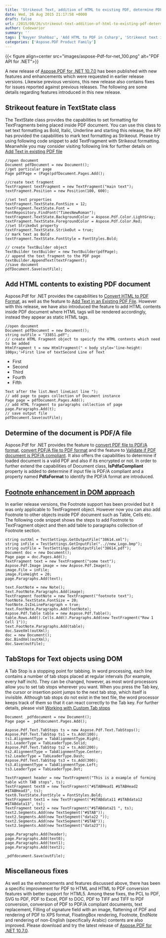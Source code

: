 ```yaml
---
title: 'Strikeout Text, addition of HTML to existing PDF, determine PDF/A file and an optimized inter file format conversion with Aspose.PDF for .NET 10.7.0'
date: Wed, 26 Aug 2015 21:17:58 +0000
draft: false
url: /2015/08/26/strikeout-text-addition-of-html-to-existing-pdf-determine-pdfa-file-and-an-optimized-inter-file-format-conversion-with-aspose.pdf-for-.net-10.7.0/
author: Codewarior
summary: ''
tags: ['Nayyer Shahbaz', 'Add HTML to PDF in Csharp', 'Strikeout text in PDF documents .net', 'Strikeout text in PDF documents programmatically', 'Validate PDF/A compliant document']
categories: ['Aspose.PDF Product Family']
---
```




{{< figure align=center src="images/aspose-Pdf-for-net_100.png" alt="PDF API for .NET">}}


A new release of [Aspose.PDF for .NET 10.7.0][1] has been published with new features and enhancements which were requested in earlier release versions. Likewise previous versions, this new release also contains fixes for issues reported against previous releases. The following are some details regarding features introduced in this new release.

## Strikeout feature in TextState class

The TextState class provides the capabilities to set formatting for TextFragments being placed inside PDF document. You can use this class to set text formatting as Bold, Italic, Underline and starting this release, the API has provided the capabilities to mark text formatting as Strikeout. Please try using following code snippet to add TextFragment with Strikeout formatting. Meanwhile you may consider visiting following link for further details on [Add Text in existing PDF file][2]

```
//open document
Document pdfDocument = new Document();
//get particular page
Page pdfPage = (Page)pdfDocument.Pages.Add();

//create text fragment
TextFragment textFragment = new TextFragment("main text");
textFragment.Position = new Position(100, 600);

//set text properties
textFragment.TextState.FontSize = 12;
textFragment.TextState.Font = FontRepository.FindFont("TimesNewRoman");
textFragment.TextState.BackgroundColor = Aspose.Pdf.Color.LightGray;
textFragment.TextState.ForegroundColor = Aspose.Pdf.Color.Red;
//set StrikeOut property
textFragment.TextState.StrikeOut = true;
// mark text as Bold
textFragment.TextState.FontStyle = FontStyles.Bold;

// create TextBuilder object
TextBuilder textBuilder = new TextBuilder(pdfPage);
// append the text fragment to the PDF page
textBuilder.AppendText(textFragment);
//save document
pdfDocument.Save(outFile);
```

## Add HTML contents to existing PDF document

Aspose.Pdf for .NET provides the capabilities to [Convert HTML to PDF Format][3], as well as the feature to [Add Text in an Existing PDF File][4]. However with this release, we have also introduced the feature to add HTML contents inside PDF document where HTML tags will be rendered accordingly, instead they appear as static HTML tags.

```
//open document
Document pdfDocument = new Document();
string outFile = "33851.pdf";
// create HTML Fragment object to speicfy the HTML contents which need to be added
HtmlFragment t = new HtmlFragment(" < body style='line-height: 100px;'>First line of textSecond Line of Text
```

*   First
*   Second
*   Third
*   Fourth
*   Fifth

```
Text after the list.Next lineLast line ");
// add page to pages collection of Document instance
Page page = pdfDocument.Pages.Add();
// add HTML fragment to paragraphs collection of page
page.Paragraphs.Add(t);
// save output file
pdfDocument.Save(outFile);
```

## Determine of the document is PDF/A file

Aspose.Pdf for .NET provides the feature to [convert PDF file to PDF/A format][5], [convert PDF/A file to PDF format][6] and the feature to [Validate if PDF document is PDF/A compliant][7]. It also offers the capabilities to determine if loaded document is a valid PDF and also if its encrypted or not. In order to further extend the capabilities of Document class, **IsPdfaCompliant** property is added to determine if input file is PDF/A compliant and a property named **PdfaFormat** to identify the PDF/A format are introduced.

## [Footnote enhancement in DOM approach][8]

In earlier release versions, the Footnote support has been provided but it was only applicable to TextFragment object. However now you can also add Footnote to other objects inside PDF document such as Table, Cells etc. The following code snippet shows the steps to add Footnote to TextFragment object and then add table to paragraphs collection of Footnote section.

```
string outXml = TestSettings.GetOutputFile("38614.xml");
string inFile = TestSettings.GetInputFile("..//new_Logo.bmp");
string outFile = TestSettings.GetOutputFile("38614.pdf");
Document doc = new Document();
Page page = doc.Pages.Add();
TextFragment text = new TextFragment("some text");
Aspose.Pdf.Image image = new Aspose.Pdf.Image();
image.File = inFile;
image.FixHeight = 20;
page.Paragraphs.Add(text);

text.FootNote = new Note();
text.FootNote.Paragraphs.Add(image);
TextFragment footNote = new TextFragment("footnote text");
footNote.TextState.FontSize = 20;
footNote.IsInLineParagraph = true;
text.FootNote.Paragraphs.Add(footNote);
Aspose.Pdf.Table table = new Aspose.Pdf.Table();
table.Rows.Add().Cells.Add().Paragraphs.Add(new TextFragment("Row 1 Cell 1"));
text.FootNote.Paragraphs.Add(table);
doc.SaveXml(outXml);
doc = new Document();
doc.BindXml(outXml);
doc.Save(outFile); 
```

## TabStops for Text objects using DOM

A Tab Stop is a stopping point for tabbing. In word processing, each line contains a number of tab stops placed at regular intervals (for example, every half inch). They can be changed, however, as most word processors allow you to set tab stops wherever you want. When you press the Tab key, the cursor or insertion point jumps to the next tab stop, which itself is invisible. Although tab stops do not exist in the text file, the word processor keeps track of them so that it can react correctly to the Tab key. For further details, please visit [Working with Custom Tab stops][9]

```
Document _pdfdocument = new Document();
Page page = _pdfdocument.Pages.Add();

Aspose.Pdf.Text.TabStops ts = new Aspose.Pdf.Text.TabStops();
Aspose.Pdf.Text.TabStop ts1 = ts.Add(100);
ts1.AlignmentType = TabAlignmentType.Right;
ts1.LeaderType = TabLeaderType.Solid;
Aspose.Pdf.Text.TabStop ts2 = ts.Add(200);
ts2.AlignmentType = TabAlignmentType.Center;
ts2.LeaderType = TabLeaderType.Dash;
Aspose.Pdf.Text.TabStop ts3 = ts.Add(300);
ts3.AlignmentType = TabAlignmentType.Left;
ts3.LeaderType = TabLeaderType.Dot;

TextFragment header = new TextFragment("This is a example of forming table with TAB stops", ts);
TextFragment text0 = new TextFragment("#$TABHead1 #$TABHead2 #$TABHead3", ts);
text0.TextState.FontStyle = FontStyles.Bold;
TextFragment text1 = new TextFragment("#$TABdata11 #$TABdata12 #$TABdata13", ts);
TextFragment text2 = new TextFragment("#$TABdata21 ", ts);
text2.Segments.Add(new TextSegment("#$TAB"));
text2.Segments.Add(new TextSegment("data22 "));
text2.Segments.Add(new TextSegment("#$TAB"));
text2.Segments.Add(new TextSegment("data23"));

page.Paragraphs.Add(header);
page.Paragraphs.Add(text0);
page.Paragraphs.Add(text1);
page.Paragraphs.Add(text2);

_pdfdocument.Save(outFile); 
```

## Miscellaneous fixes

As well as the enhancements and features discussed above, there has been a specific improvement for PDF to HTML and HTML to PDF conversion features with better support for HTML5. Among these fixes, the PCL to PDF, SVG to PDF, PDF to Excel, PDF to DOC, PDF to TIFF and TIFF to PDF conversion, conversion of PDF to PDF/A compliant documents, text replacement, Filling of signature field with an image, flattening of PDF and rendering of PDF to XPS format, FloatingBox rendering, Footnote, EndNote and rendering of non-English (specifically Arabic) contents are also improved. Please download and try the latest release of [Aspose.PDF for .NET 10.7.0][10].




[1]: https://downloads.aspose.com/pdf/net
[2]: http://docs.aspose.com/display/pdfnet/Add+Text+in+an+Existing+PDF+File
[3]: http://docs.aspose.com/display/pdfnet/Convert+HTML+to+PDF+Format
[4]: http://docs.aspose.com/display/pdfnet/Add+Text+in+an+Existing+PDF+File
[5]: http://docs.aspose.com/display/pdfnet/Convert+PDF+File+to+PDF-A
[6]: https://docs.aspose.com/display/pdfnet/Convert+PDF-A+to+PDF
[7]: https://docs.aspose.com/display/pdfnet/Manipulate+PDF+Document#ManipulatePDFDocument-ValidatePDFDocumentforPDFAStandard(A1AandA1B)
[8]: https://docs.aspose.com/display/pdfnet/Add+Text+to+a+PDF+file#AddTexttoaPDFfile-FootNotesandEndNotes(DOM)
[9]: https://docs.aspose.com/display/pdfnet/Add+Text+to+a+PDF+file#AddTexttoaPDFfile-WorkingwithcustomTabStops
[10]: https://downloads.aspose.com/pdf/net




